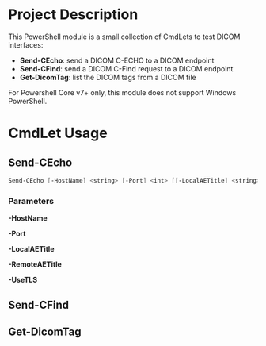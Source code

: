 # Project Description
This PowerShell module is a small collection of CmdLets to test DICOM interfaces:

* __Send-CEcho__: send a DICOM C-ECHO to a DICOM endpoint
* __Send-CFind__: send a DICOM C-Find request to a DICOM endpoint
* __Get-DicomTag__: list the DICOM tags from a DICOM file

For Powershell Core v7+ only, this module does not support Windows PowerShell.


# CmdLet Usage 
## Send-CEcho
```Powershell
Send-CEcho [-HostName] <string> [-Port] <int> [[-LocalAETitle] <string>] [[-RemoteAETitle] <string>] [[-UseTLS]] [<CommonParameters>]
```
### Parameters
__-HostName <string>__

__-Port <int>__

__-LocalAETitle <string>__ 

__-RemoteAETitle <string>__

__-UseTLS__


## Send-CFind


## Get-DicomTag
